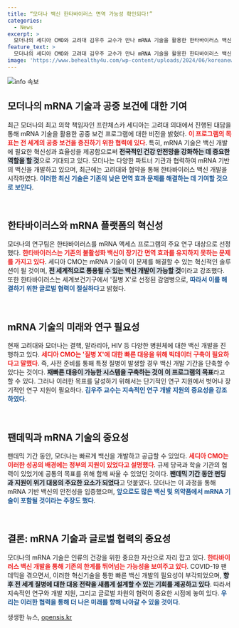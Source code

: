 ```yaml
---
title: “모더나 백신 한타바이러스 면역 가능성 확인되다!”
categories:
  - News
excerpt: >
  모더나의 세디아 CMO와 고려대 김우주 교수가 만나 mRNA 기술을 활용한 한타바이러스 백신 개발과 미래 질병 대비 전략에 대해 논의했습니다. 질병 X에 대한 선제적 대응을 목표로 하는 혁신적인 협력이 주목받고 있습니다.
feature_text: >
  모더나의 세디아 CMO와 고려대 김우주 교수가 만나 mRNA 기술을 활용한 한타바이러스 백신 개발과 미래 질병 대비 전략에 대해 논의했습니다. 질병 X에 대한 선제적 대응을 목표로 하는 혁신적인 협력이 주목받고 있습니다.
image: 'https://www.behealthy4u.com/wp-content/uploads/2024/06/koreanews.jpg'
---
```


<p><img src="https://www.behealthy4u.com/wp-content/uploads/2024/06/koreanews.jpg" alt="info 속보" /></p>

<h2 data-ke-size="size26">모더나의 mRNA 기술과 공중 보건에 대한 기여</h2>

<p data-ke-size="size16">최근 모더나의 최고 의학 책임자인 프란체스카 세디아는 고려대 의대에서 진행된 대담을 통해 mRNA 기술을 활용한 공중 보건 프로그램에 대한 비전을 밝혔다. <b><span style="color: #ee2323;">이 프로그램의 목표는 전 세계의 공중 보건을 증진하기 위한 협력에 있다</span></b>. 특히, mRNA 기술은 백신 개발에 필요한 혁신성과 효율성을 제공함으로써 <b><span style="background-color: #21538527;">전국적인 건강 안전망을 강화하는 데 중요한 역할을 할 것</span></b>으로 기대되고 있다. 모더나는 다양한 파트너 기관과 협력하여 mRNA 기반의 백신을 개발하고 있으며, 최근에는 고려대와 협약을 통해 한타바이러스 백신 개발을 시작하였다. <b><span style="color: #1a5490;">이러한 최신 기술은 기존의 낮은 면역 효과 문제를 해결하는 데 기여할 것으로 보인다</span></b>.</p>

<p data-ke-size="size16">&nbsp;</p>

<h2 data-ke-size="size26">한타바이러스와 mRNA 플랫폼의 혁신성</h2>

<p data-ke-size="size16">모더나의 연구팀은 한타바이러스를 mRNA 액세스 프로그램의 주요 연구 대상으로 선정했다. <b><span style="color: #ee2323;">한타바이러스는 기존의 불활성화 백신이 장기간 면역 효과를 유지하지 못하는 문제를 가지고 있다</span></b>. 세디아 CMO는 mRNA 기술이 이 문제를 해결할 수 있는 혁신적인 솔루션이 될 것이며, <b><span style="background-color: #21538527;">전 세계적으로 통용될 수 있는 백신 개발이 가능할 것</span></b>이라고 강조했다. 또한 한타바이러스는 세계보건기구에서 '질병 X'로 선정된 감염병으로, <b><span style="color: #1a5490;">따라서 이를 해결하기 위한 글로벌 협력이 절실하다</span></b>고 밝혔다.</p>

<p data-ke-size="size16">&nbsp;</p>

<h2 data-ke-size="size26">mRNA 기술의 미래와 연구 필요성</h2>

<p data-ke-size="size16">현재 고려대와 모더나는 결핵, 말라리아, HIV 등 다양한 병원체에 대한 백신 개발을 진행하고 있다. <b><span style="color: #ee2323;">세디아 CMO는 '질병 X'에 대한 빠른 대응을 위해 빅데이터 구축이 필요하다고 말했다</span></b>. 즉, 사전 준비를 통해 특정 질병이 발생할 경우 백신 개발 기간을 단축할 수 있다는 것이다. <b><span style="background-color: #21538527;">재빠른 대응이 가능한 시스템을 구축하는 것이 이 프로그램의 목표</span></b>라고 할 수 있다. 그러나 이러한 목표를 달성하기 위해서는 단기적인 연구 지원에서 벗어나 장기적인 연구 지원이 필요하다. <b><span style="color: #1a5490;">김우주 교수는 지속적인 연구 개발 지원의 중요성을 강조하였다</span></b>.</p>

<p data-ke-size="size16">&nbsp;</p>

<h2 data-ke-size="size26">팬데믹과 mRNA 기술의 중요성</h2>

<p data-ke-size="size16">팬데믹 기간 동안, 모더나는 빠르게 백신을 개발하고 공급할 수 있었다. <b><span style="color: #ee2323;">세디아 CMO는 이러한 성공의 배경에는 정부의 지원이 있었다고 설명했다</span></b>. 규제 당국과 학술 기관의 협력이 있었기에 공통의 목표를 위해 함께 싸울 수 있었던 것이다. <b><span style="background-color: #21538527;">팬데믹 기간 동안 펀딩과 지원이 위기 대응의 주요한 요소가 되었다</span></b>고 덧붙였다. 모더나는 이 과정을 통해 mRNA 기반 백신의 안전성을 입증했으며, <b><span style="color: #1a5490;">앞으로도 많은 백신 및 의약품에서 mRNA 기술이 포함될 것이라는 주장도 했다</span></b>.</p>

<p data-ke-size="size16">&nbsp;</p>

<h2 data-ke-size="size26">결론: mRNA 기술과 글로벌 협력의 중요성</h2>

<p data-ke-size="size16">모더나의 mRNA 기술은 인류의 건강을 위한 중요한 자산으로 자리 잡고 있다. <b><span style="color: #ee2323;">한타바이러스 백신 개발을 통해 기존의 한계를 뛰어넘는 가능성을 보여주고 있다</span></b>. COVID-19 팬데믹을 겪으면서, 이러한 혁신기술을 통한 빠른 백신 개발의 필요성이 부각되었으며, <b><span style="background-color: #21538527;">향후 전 세계 질병에 대한 대응 전략을 새롭게 설계할 수 있는 기회를 제공하고 있다</span></b>. 따라서 지속적인 연구와 개발 지원, 그리고 글로벌 차원의 협력이 중요한 시점에 놓여 있다. <b><span style="color: #1a5490;">우리는 이러한 협력을 통해 더 나은 미래를 향해 나아갈 수 있을 것이다</span></b>.</p>
생생한 뉴스, <a href="https://opensis.kr" rel="dofollow">opensis.kr</a>



